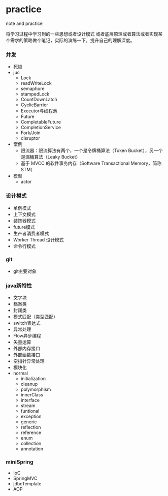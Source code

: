 # practice
note and practice

将学习过程中学习到的一些思想或者设计模式
或者底层原理或者算法或者实现某个需求的策略做个笔记，实际的演练一下，提升自己的理解深度。

### 并发

- 死锁
- juc
  - Lock
  - readWriteLock
  - semaphore
  - stampedLock
  - CountDownLatch
  - CyclicBarrier
  - Executor与线程池
  - Future
  - CompletableFuture
  - CompletionService
  - Fork/Join
  - disruptor
- 案例
  - 限流器：限流算法有两个，一个是令牌桶算法（Token Bucket），另一个是漏桶算法（Leaky Bucket）
  - 基于 MVCC 的软件事务内存（Software Transactional Memory，简称 STM）
- 模型
  - actor

### 设计模式
- 单例模式
- 上下文模式
- 装饰器模式
- future模式
- 生产者消费者模式
- Worker Thread 设计模式
- 命令行模式

### git 

- git主要对象
### java新特性

- 文字块
- 档案类
- 封闭类
- 模式匹配（类型匹配）
- switch表达式
- 异常处理
- Flow异步编程
- 矢量运算
- 外部内存接口
- 外部函数接口
- 空指针异常处理
- 模块化
- normal
  - initialization
  - cleanup
  - polymorphism
  - innerClass
  - interface
  - stream
  - funtional
  - exception
  - generic
  - reflection
  - reference
  - enum
  - collection
  - annotation
### miniSpring

- IoC
- SpringMVC
- jdbcTemplate
- AOP
